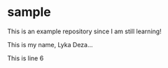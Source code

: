 # sample
This is an example repository since I am still learning!

This is my name, Lyka Deza...

This is line 6